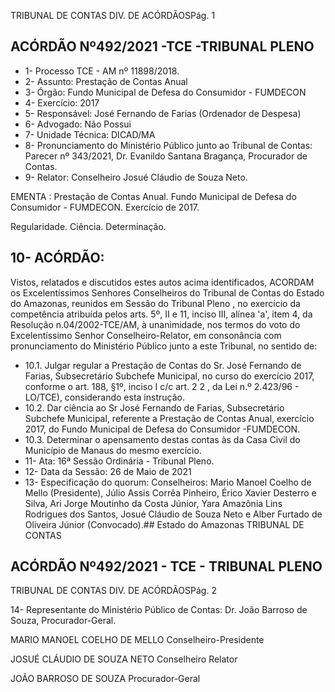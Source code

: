 TRIBUNAL DE CONTAS DIV. DE ACÓRDÃOSPág. 1

## ACÓRDÃO Nº492/2021 -TCE -TRIBUNAL PLENO

- 1- Processo TCE - AM nº 11898/2018.
- 2- Assunto: Prestação de Contas Anual
- 3- Órgão: Fundo Municipal de Defesa do Consumidor - FUMDECON
- 4- Exercício: 2017
- 5- Responsável: José Fernando de Farias (Ordenador de Despesa)
- 6- Advogado: Não Possui
- 7- Unidade Técnica: DICAD/MA
- 8- Pronunciamento  do  Ministério  Público  junto  ao  Tribunal  de  Contas: Parecer  nº 343/2021, Dr. Evanildo Santana Bragança, Procurador de Contas.
- 9- Relator: Conselheiro Josué Cláudio de Souza Neto.

EMENTA : Prestação de Contas Anual. Fundo Municipal de Defesa do Consumidor - FUMDECON. Exercício de 2017.

Regularidade. Ciência. Determinação.

## 10-  ACÓRDÃO:

Vistos, relatados e discutidos estes autos acima identificados, ACORDAM os Excelentíssimos Senhores Conselheiros do Tribunal de Contas do Estado do Amazonas, reunidos em Sessão do Tribunal Pleno , no exercício da competência atribuída pelos arts. 5º, II e 11, inciso III, alínea 'a', item 4, da Resolução n.04/2002-TCE/AM, à unanimidade, nos termos do voto do Excelentíssimo Senhor Conselheiro-Relator, em consonância com pronunciamento do Ministério Público junto a este Tribunal, no sentido de:

- 10.1. Julgar regular a Prestação de Contas do Sr. José Fernando de Farias, Subsecretário Subchefe Municipal, no curso do exercício 2017,  conforme o art. 188, §1º, inciso I c/c art. 2 2 , da  Lei n.º 2.423/96 - LO/TCE), considerando esta instrução.
- 10.2. Dar ciência ao  Sr  José  Fernando  de  Farias,  Subsecretário  Subchefe Municipal, referente  a  Prestação  de  Contas  Anual,  exercício  2017,  do Fundo   Municipal  de  Defesa   do   Consumidor -FUMDECON.
- 10.3. Determinar o apensamento destas contas às da Casa Civil do Município de Manaus do mesmo exercício.
- 11-  Ata: 16ª Sessão Ordinária - Tribunal Pleno.
- 12-  Data da Sessão: 26 de Maio de 2021
- 13-  Especificação do quorum: Conselheiros: Mario Manoel Coelho de Mello (Presidente), Júlio Assis Corrêa Pinheiro, Érico Xavier Desterro e Silva, Ari Jorge Moutinho da Costa Júnior, Yara Amazônia Lins Rodrigues dos Santos, Josué Cláudio de Souza Neto e Alber Furtado de Oliveira Júnior (Convocado).## Estado do Amazonas TRIBUNAL DE CONTAS

## ACÓRDÃO Nº492/2021 - TCE - TRIBUNAL PLENO

TRIBUNAL DE CONTAS DIV. DE ACÓRDÃOSPág. 2

14-  Representante  do  Ministério  Público  de  Contas: Dr. João  Barroso  de  Souza, Procurador-Geral.

MARIO MANOEL COELHO DE MELLO Conselheiro-Presidente

JOSUÉ CLÁUDIO DE SOUZA NETO Conselheiro Relator

JOÃO BARROSO DE SOUZA Procurador-Geral